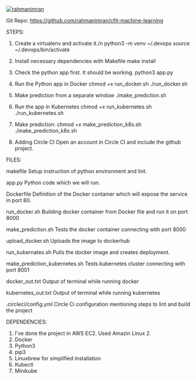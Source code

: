 [![rahmanimran](https://circleci.com/gh/rahmanimran/cfit-machine-learning.svg?style=svg)](https://circleci.com/gh/rahmanimran/cfit-machine-learning)

Git Repo: https://github.com/rahmanimran/cfit-machine-learning

STEPS:

1. Create a virtualenv and activate it./n
	python3 -m venv ~/.devops
	source ~/.devops/bin/activate   

2. Install necessary dependencies with Makefile
	make install

3. Check the python app first. It should be working.
	python3 app.py

4. Run the Python app in Docker
	chmod +x run_docker.sh
	./run_docker.sh
	
5. Make prediction from a separate window
	./make_prediction.sh

6. Run the app in Kubernetes
	chmod +x run_kubernetes.sh
	./run_kubernetes.sh

7. Make prediction:
	chmod +x make_prediction_k8s.sh
	./make_prediction_k8s.sh
	
8. Adding Circle CI
Open an account in Circle CI and include the github project.


FILES:

makefile
Setup instruction of python environment and lint.

app.py
Python code which we will run.

Dockerfile
Definition of the Docker container which will expose the service in port 80.

run_docker.sh
Building docker container from Docker file and run it on port 8000

make_prediction.sh
Tests the docker container connecting with port 8000

upload_docker.sh
Uploads the image to dockerhub

run_kubernates.sh
Pulls the docker image and creates deployment.

make_prediction_kubernetes.sh
Tests kubernetes cluster connecting with port 8001

docker_out.txt 
Output of terminal while running docker

kubernetes_out.txt
Output of terminal while running kubernetes

.circleci/config.yml
Circle Ci configuration mentioning steps to lint and build the project

DEPENDENCIES:
1. I've done the project in AWS EC2. Used Amazin Linux 2.
2. Docker
3. Python3
4. pip3
5. Linuxbrew for simplified installation
6. Kubectl
7. Minikube
